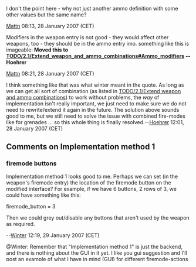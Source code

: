 I don't the point here - why not just another ammo definition with some
other values but the same name?


[Mattn](User:Mattn "wikilink") 08:13, 28 January 2007 (CET)

Modifiers in the weapon entry is not good - they would affect other
weapons, too - they should be in the ammo entry imo. something like this
is imageable: **Moved this to
[TODO/2.1/Extend_weapon_and_ammo_combinations#Ammo_modifiers](TODO/2.1/Extend_weapon_and_ammo_combinations#Ammo_modifiers "wikilink")
--Hoehrer**


[Mattn](User:Mattn "wikilink") 08:21, 28 January 2007 (CET)

I think something like that was what winter meant in the quote. As long
as we can get all sort of combination (as listed in [TODO/2.1/Extend
weapon and ammo
combinations](TODO/2.1/Extend_weapon_and_ammo_combinations "wikilink"))
to work without problems, the _way_ of implementation isn't really
important, we just need to make sure we do not need to rewrite/extend it
again in the future. The solution above sounds good to me, but we still
need to solve the issue with combined fire-modes like for grenades ...
so this whole thing is finally
resolved.--[Hoehrer](User:Hoehrer "wikilink") 12:01, 28 January 2007
(CET)

## Comments on Implementation method 1

### firemode buttons

Implementation method 1 looks good to me. Perhaps we can set (in the
weapon's firemode entry) the location of the firemode button on the
modified interface? For example, if we have 6 buttons, 2 rows of 3, we
could have something like this:

firemode_button = 3

Then we could grey out/disable any buttons that aren't used by the
weapon as required.

--[Winter](User:Winter "wikilink") 12:19, 29 January 2007 (CET)

@Winter: Remember that "Implementation method 1" is just the backend,
and there is nothing about the GUI in it yet. I like you gui suggestion
and I'll post an example of what I have in mind (GUI) for different
firemode-actions (e.g. the lob&roll for grenades) as well in the future
for comparison. It's very similar to the original UFO:EU GUI (i.e.
list/popup style) with some additional features for these things. I
dunno how much combinations we'll ge5t, but for now I'm concentrating on
the code- and data-backend to enable these things later on ;)

--[Hoehrer](User:Hoehrer "wikilink") 13:34, 29 January 2007 (CET)

- An X-COM-style popup GUI would be fantastic, and I'd be happy to ditch
  my idea in favour of it. We'd need to make it look a bit better than
  it did 10 years ago, however. I'd be happy to create some more buttons
  or other graphics of that style if we can use them.

<!-- -->

- --[Winter](User:Winter "wikilink") 22:45, 29 January 2007 (CET)

### All cases covered?

Implementation proposal 1 does not solve everything, if I understand it
correct.

- We need:
  - different firemodes per ammo
  - different firemodes per weapon
  - logical AND for 1) and 2)
- Look, an example:
  - laser rifle primary mode name: snap shoot
  - laser rifle secondary mode name: aimed shoot
  - heavy laser primary mode name: burst
  - heavy laser secondary mode name: overload
  - both laser rifle and heavy laser uses the same ammo in this example,
    so that's ok if we define firemodes here per weapon.
- But then another example, what if we use two different weapons, both
  with two kinds of ammo (read: ammo1 and ammo2 can be used in both
  weapon1 and weapon2), and **the firemode type differs for ammo**? So,
  the situation:
  - weapon1, ammo1, primary firemode name: "firemodeW1A1"
  - weapon1, ammo2, primary firemode name: "firemodeW1A2"
  - weapon2, ammo1, primary firemode name: "firemodeW2A1"
  - weapon2, ammo2, primary firemode name: "firemodeW2A2"
- IMO if we want to change the current behaviour, try to do this as much
  flexible as possible, to cover ANY future
  ideas.--[Zenerka](User:Zenerka "wikilink") 12:57, 29 January 2007
  (CET)

@Zenerka: No, if I understand you right you can do that all right with
this implemention ... the worst case would be a duplication of the
firemode-information in the ufo file. The firemode definition(s) for
each weapon is in the ammo. In your example: Remember that you have
**two** weapon entries (weapon1 and weapon2) with **two** firemodes in
**each of the two ammo** (ammo1 and ammo2) you can define anything you
want.

If i understood you wrong we can discuss this on jabber later today or
tomorrow (if you have time)

--[Hoehrer](User:Hoehrer "wikilink") 13:34, 29 January 2007 (CET)

Example (quick draft) with the shotgun-shells:

    item Flechette_Shells
    {

        weapon Micro_Shotgun {
            firedef { name  "_Firemode 1" ... }
            firedef { name  "_Firemode 2" ... }
        }
        weapon Riot_Shotgun {
            firedef { name  "_Firemode 1" ... }
            firedef { name  "_Firemode 2" ... }
        }
    }

    item Saboted_Slugs
    {
        weapon Riot_Shotgun {
            firedef { name  "_Firemode 1" ... }
            firedef { name  "_Firemode 2" ... }
        }
    }

--[Hoehrer](User:Hoehrer "wikilink") 14:34, 29 January 2007 (CET)

- Yes, with that concept (ammo definition contains weapon entries, which
  can use this ammo, and those weapon entries contain every fire
  definition, the weapon can use with this particular ammo) every case I
  can imagine is being covered - that's good. It should be remembered,
  though, that such firedef { } inside weapon { } inside item { } should
  contain more parameters, not only name (spread, range, damage, maybe
  particles...).--[Zenerka](User:Zenerka "wikilink") 23:51, 29 January
  2007 (CET)